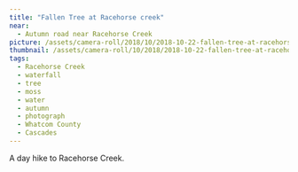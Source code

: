 ```yaml
---
title: "Fallen Tree at Racehorse creek"
near:
  - Autumn road near Racehorse Creek
picture: /assets/camera-roll/2018/10/2018-10-22-fallen-tree-at-racehorse-creek/20181022_211514847_iOS.jpg
thumbnail: /assets/camera-roll/10/2018/2018-10-22-fallen-tree-at-racehorse-creek/20181022_211514847_iOS-thumbnail.jpg
tags:
  - Racehorse Creek
  - waterfall
  - tree
  - moss
  - water
  - autumn
  - photograph
  - Whatcom County
  - Cascades
---
```

A day hike to Racehorse Creek.